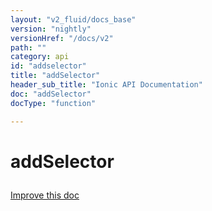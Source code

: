 ```yaml
---
layout: "v2_fluid/docs_base"
version: "nightly"
versionHref: "/docs/v2"
path: ""
category: api
id: "addselector"
title: "addSelector"
header_sub_title: "Ionic API Documentation"
doc: "addSelector"
docType: "function"

---
```










<h1 class="api-title">
<a class="anchor" name="add-selector" href="#add-selector"></a>

addSelector





</h1>

<a class="improve-v2-docs" href="http://github.com/driftyco/ionic/edit/2.0//src/config/bootstrap.ts#L229">
Improve this doc
</a>











<!-- @usage tag -->


<!-- @property tags -->



<!-- instance methods on the class -->


<!-- related link --><!-- end content block -->


<!-- end body block -->

